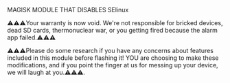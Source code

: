 MAGISK MODULE THAT DISABLES SElinux


⚠️⚠️⚠️Your warranty is now void.
We're not responsible for bricked devices, dead SD cards,
thermonuclear war, or you getting fired because the alarm app failed.⚠️⚠️⚠️



⚠️⚠️⚠️Please do some research if you have any concerns about features included in this module before flashing it! YOU are choosing to make these modifications, and if
you point the finger at us for messing up your device, we will laugh at you.⚠️⚠️⚠️.

